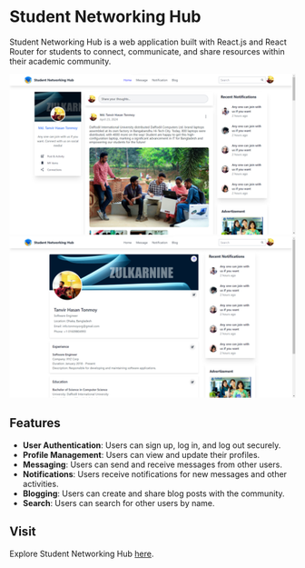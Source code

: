 # Student Networking Hub

Student Networking Hub is a web application built with React.js and React Router for students to connect, communicate, and share resources within their academic community.

![Student Networking Hub Screenshot](/src/assets/Readme/Screenshot%202024-04-23%20143643.png)
![Student Networking Hub Screenshot](/src/assets/Readme/Screenshot%202024-04-23%20143653.png)

## Features

- **User Authentication**: Users can sign up, log in, and log out securely.
- **Profile Management**: Users can view and update their profiles.
- **Messaging**: Users can send and receive messages from other users.
- **Notifications**: Users receive notifications for new messages and other activities.
- **Blogging**: Users can create and share blog posts with the community.
- **Search**: Users can search for other users by name.

## Visit

Explore Student Networking Hub [here](https://student-networking-hub.web.app/).

